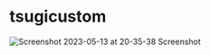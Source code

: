 # tsugicustom
![Screenshot 2023-05-13 at 20-35-38 Screenshot](https://github.com/pravintargaryen/tsugicustom/assets/96950453/30b87af6-d185-4097-8c05-8fb7b40d19ae)
